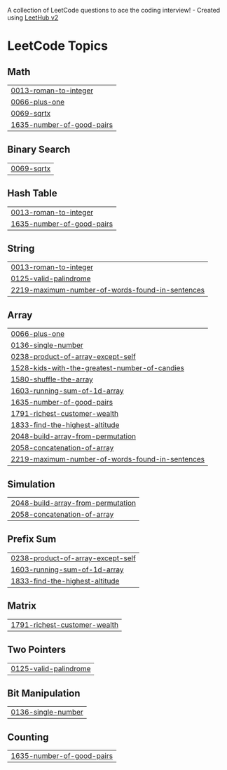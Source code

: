 A collection of LeetCode questions to ace the coding interview! - Created using [LeetHub v2](https://github.com/arunbhardwaj/LeetHub-2.0)
<!---LeetCode Topics Start-->
# LeetCode Topics
## Math
|  |
| ------- |
| [0013-roman-to-integer](https://github.com/himanshuT7-dev/Leetcode-Solutions/tree/master/0013-roman-to-integer) |
| [0066-plus-one](https://github.com/himanshuT7-dev/Leetcode-Solutions/tree/master/0066-plus-one) |
| [0069-sqrtx](https://github.com/himanshuT7-dev/Leetcode-Solutions/tree/master/0069-sqrtx) |
| [1635-number-of-good-pairs](https://github.com/himanshuT7-dev/Leetcode-Solutions/tree/master/1635-number-of-good-pairs) |
## Binary Search
|  |
| ------- |
| [0069-sqrtx](https://github.com/himanshuT7-dev/Leetcode-Solutions/tree/master/0069-sqrtx) |
## Hash Table
|  |
| ------- |
| [0013-roman-to-integer](https://github.com/himanshuT7-dev/Leetcode-Solutions/tree/master/0013-roman-to-integer) |
| [1635-number-of-good-pairs](https://github.com/himanshuT7-dev/Leetcode-Solutions/tree/master/1635-number-of-good-pairs) |
## String
|  |
| ------- |
| [0013-roman-to-integer](https://github.com/himanshuT7-dev/Leetcode-Solutions/tree/master/0013-roman-to-integer) |
| [0125-valid-palindrome](https://github.com/himanshuT7-dev/Leetcode-Solutions/tree/master/0125-valid-palindrome) |
| [2219-maximum-number-of-words-found-in-sentences](https://github.com/himanshuT7-dev/Leetcode-Solutions/tree/master/2219-maximum-number-of-words-found-in-sentences) |
## Array
|  |
| ------- |
| [0066-plus-one](https://github.com/himanshuT7-dev/Leetcode-Solutions/tree/master/0066-plus-one) |
| [0136-single-number](https://github.com/himanshuT7-dev/Leetcode-Solutions/tree/master/0136-single-number) |
| [0238-product-of-array-except-self](https://github.com/himanshuT7-dev/Leetcode-Solutions/tree/master/0238-product-of-array-except-self) |
| [1528-kids-with-the-greatest-number-of-candies](https://github.com/himanshuT7-dev/Leetcode-Solutions/tree/master/1528-kids-with-the-greatest-number-of-candies) |
| [1580-shuffle-the-array](https://github.com/himanshuT7-dev/Leetcode-Solutions/tree/master/1580-shuffle-the-array) |
| [1603-running-sum-of-1d-array](https://github.com/himanshuT7-dev/Leetcode-Solutions/tree/master/1603-running-sum-of-1d-array) |
| [1635-number-of-good-pairs](https://github.com/himanshuT7-dev/Leetcode-Solutions/tree/master/1635-number-of-good-pairs) |
| [1791-richest-customer-wealth](https://github.com/himanshuT7-dev/Leetcode-Solutions/tree/master/1791-richest-customer-wealth) |
| [1833-find-the-highest-altitude](https://github.com/himanshuT7-dev/Leetcode-Solutions/tree/master/1833-find-the-highest-altitude) |
| [2048-build-array-from-permutation](https://github.com/himanshuT7-dev/Leetcode-Solutions/tree/master/2048-build-array-from-permutation) |
| [2058-concatenation-of-array](https://github.com/himanshuT7-dev/Leetcode-Solutions/tree/master/2058-concatenation-of-array) |
| [2219-maximum-number-of-words-found-in-sentences](https://github.com/himanshuT7-dev/Leetcode-Solutions/tree/master/2219-maximum-number-of-words-found-in-sentences) |
## Simulation
|  |
| ------- |
| [2048-build-array-from-permutation](https://github.com/himanshuT7-dev/Leetcode-Solutions/tree/master/2048-build-array-from-permutation) |
| [2058-concatenation-of-array](https://github.com/himanshuT7-dev/Leetcode-Solutions/tree/master/2058-concatenation-of-array) |
## Prefix Sum
|  |
| ------- |
| [0238-product-of-array-except-self](https://github.com/himanshuT7-dev/Leetcode-Solutions/tree/master/0238-product-of-array-except-self) |
| [1603-running-sum-of-1d-array](https://github.com/himanshuT7-dev/Leetcode-Solutions/tree/master/1603-running-sum-of-1d-array) |
| [1833-find-the-highest-altitude](https://github.com/himanshuT7-dev/Leetcode-Solutions/tree/master/1833-find-the-highest-altitude) |
## Matrix
|  |
| ------- |
| [1791-richest-customer-wealth](https://github.com/himanshuT7-dev/Leetcode-Solutions/tree/master/1791-richest-customer-wealth) |
## Two Pointers
|  |
| ------- |
| [0125-valid-palindrome](https://github.com/himanshuT7-dev/Leetcode-Solutions/tree/master/0125-valid-palindrome) |
## Bit Manipulation
|  |
| ------- |
| [0136-single-number](https://github.com/himanshuT7-dev/Leetcode-Solutions/tree/master/0136-single-number) |
## Counting
|  |
| ------- |
| [1635-number-of-good-pairs](https://github.com/himanshuT7-dev/Leetcode-Solutions/tree/master/1635-number-of-good-pairs) |
<!---LeetCode Topics End-->